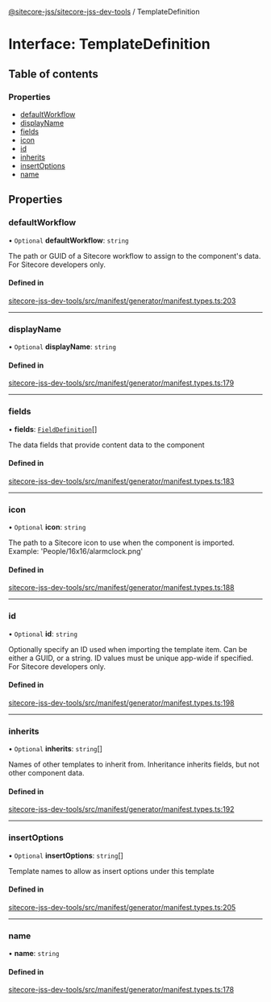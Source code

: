 [@sitecore-jss/sitecore-jss-dev-tools](../README.md) / TemplateDefinition

# Interface: TemplateDefinition

## Table of contents

### Properties

- [defaultWorkflow](TemplateDefinition.md#defaultworkflow)
- [displayName](TemplateDefinition.md#displayname)
- [fields](TemplateDefinition.md#fields)
- [icon](TemplateDefinition.md#icon)
- [id](TemplateDefinition.md#id)
- [inherits](TemplateDefinition.md#inherits)
- [insertOptions](TemplateDefinition.md#insertoptions)
- [name](TemplateDefinition.md#name)

## Properties

### defaultWorkflow

• `Optional` **defaultWorkflow**: `string`

The path or GUID of a Sitecore workflow to assign to the component's data.
For Sitecore developers only.

#### Defined in

[sitecore-jss-dev-tools/src/manifest/generator/manifest.types.ts:203](https://github.com/Sitecore/jss/blob/f4f5c58a8/packages/sitecore-jss-dev-tools/src/manifest/generator/manifest.types.ts#L203)

___

### displayName

• `Optional` **displayName**: `string`

#### Defined in

[sitecore-jss-dev-tools/src/manifest/generator/manifest.types.ts:179](https://github.com/Sitecore/jss/blob/f4f5c58a8/packages/sitecore-jss-dev-tools/src/manifest/generator/manifest.types.ts#L179)

___

### fields

• **fields**: [`FieldDefinition`](FieldDefinition.md)[]

The data fields that provide content data to the component

#### Defined in

[sitecore-jss-dev-tools/src/manifest/generator/manifest.types.ts:183](https://github.com/Sitecore/jss/blob/f4f5c58a8/packages/sitecore-jss-dev-tools/src/manifest/generator/manifest.types.ts#L183)

___

### icon

• `Optional` **icon**: `string`

The path to a Sitecore icon to use when the component is imported.
Example: 'People/16x16/alarmclock.png'

#### Defined in

[sitecore-jss-dev-tools/src/manifest/generator/manifest.types.ts:188](https://github.com/Sitecore/jss/blob/f4f5c58a8/packages/sitecore-jss-dev-tools/src/manifest/generator/manifest.types.ts#L188)

___

### id

• `Optional` **id**: `string`

Optionally specify an ID used when importing the template item.
Can be either a GUID, or a string. ID values must be unique app-wide if specified.
For Sitecore developers only.

#### Defined in

[sitecore-jss-dev-tools/src/manifest/generator/manifest.types.ts:198](https://github.com/Sitecore/jss/blob/f4f5c58a8/packages/sitecore-jss-dev-tools/src/manifest/generator/manifest.types.ts#L198)

___

### inherits

• `Optional` **inherits**: `string`[]

Names of other templates to inherit from. Inheritance inherits fields, but not other component data.

#### Defined in

[sitecore-jss-dev-tools/src/manifest/generator/manifest.types.ts:192](https://github.com/Sitecore/jss/blob/f4f5c58a8/packages/sitecore-jss-dev-tools/src/manifest/generator/manifest.types.ts#L192)

___

### insertOptions

• `Optional` **insertOptions**: `string`[]

Template names to allow as insert options under this template

#### Defined in

[sitecore-jss-dev-tools/src/manifest/generator/manifest.types.ts:205](https://github.com/Sitecore/jss/blob/f4f5c58a8/packages/sitecore-jss-dev-tools/src/manifest/generator/manifest.types.ts#L205)

___

### name

• **name**: `string`

#### Defined in

[sitecore-jss-dev-tools/src/manifest/generator/manifest.types.ts:178](https://github.com/Sitecore/jss/blob/f4f5c58a8/packages/sitecore-jss-dev-tools/src/manifest/generator/manifest.types.ts#L178)
